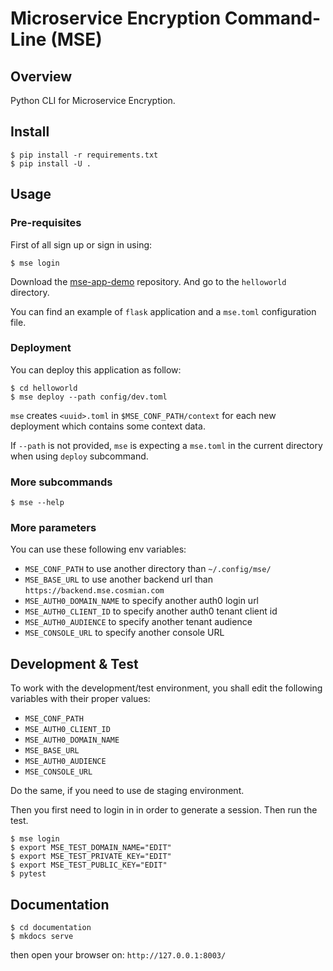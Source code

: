 # Microservice Encryption Command-Line (MSE)

## Overview

Python CLI for Microservice Encryption.

## Install

```console
$ pip install -r requirements.txt
$ pip install -U .
```

## Usage

### Pre-requisites

First of all sign up or sign in using:

```console
$ mse login
```

Download the [mse-app-demo](http://gitlab.cosmian.com/core/mse-app-demo) repository. And go to the `helloworld` directory.

You can find an example of `flask` application and a `mse.toml` configuration file.

### Deployment

You can deploy this application as follow:

```console
$ cd helloworld
$ mse deploy --path config/dev.toml
```

`mse` creates `<uuid>.toml` in `$MSE_CONF_PATH/context` for each new deployment which contains some context data.

If `--path` is not provided, `mse` is expecting a `mse.toml` in the current directory when using `deploy` subcommand.

### More subcommands

```console
$ mse --help
```

### More parameters

You can use these following env variables:

- `MSE_CONF_PATH` to use another directory than `~/.config/mse/`
- `MSE_BASE_URL` to use another backend url than `https://backend.mse.cosmian.com`
- `MSE_AUTH0_DOMAIN_NAME` to specify another auth0 login url
- `MSE_AUTH0_CLIENT_ID` to specify another auth0 tenant client id
- `MSE_AUTH0_AUDIENCE` to specify another tenant audience
- `MSE_CONSOLE_URL` to specify another console URL

## Development & Test

To work with the development/test environment, you shall edit the following variables with their proper values:

- `MSE_CONF_PATH`
- `MSE_AUTH0_CLIENT_ID`
- `MSE_AUTH0_DOMAIN_NAME`
- `MSE_BASE_URL`
- `MSE_AUTH0_AUDIENCE`
- `MSE_CONSOLE_URL`

Do the same, if you need to use de staging environment.

Then you first need to login in in order to generate a session. Then run the test.
```console
$ mse login
$ export MSE_TEST_DOMAIN_NAME="EDIT"
$ export MSE_TEST_PRIVATE_KEY="EDIT"
$ export MSE_TEST_PUBLIC_KEY="EDIT"
$ pytest
```

## Documentation

```console
$ cd documentation
$ mkdocs serve
```

then open your browser on: `http://127.0.0.1:8003/`
